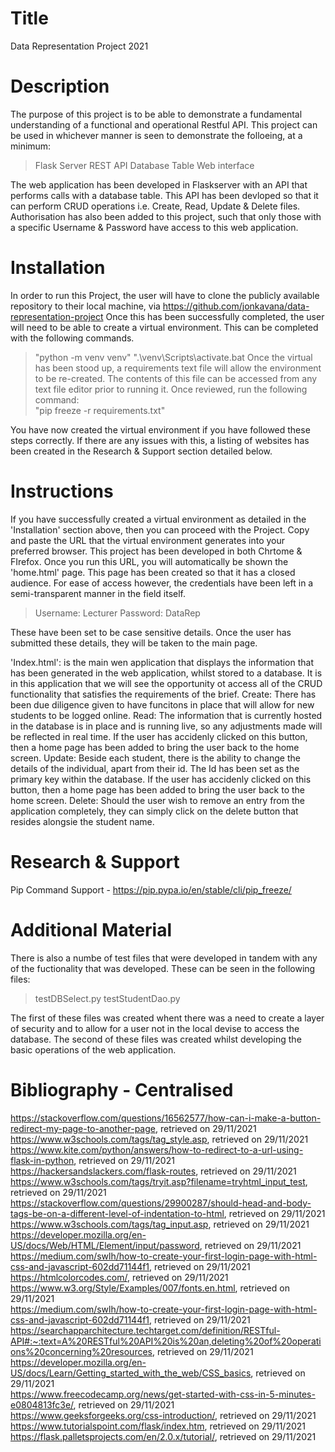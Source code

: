 # Title 
Data Representation Project 2021

# Description
The purpose of this project is to be able to demonstrate a fundamental understanding of a functional and operational Restful API. This project can be used in whichever manner is seen to demonstrate the folloeing, at a minimum: 
> Flask Server
> REST API
> Database Table
> Web interface

The web application has been developed in Flaskserver with an API that performs calls with a database table. This API has been devloped so that it can perform CRUD operations i.e. Create, Read, Update & Delete files. 
Authorisation has also been added to this project, such that only those with a specific Username & Password have access to this web application. 

# Installation
In order to run this Project, the user will have to clone the publicly available repository to their local machine, via https://github.com/jonkavana/data-representation-project
Once this has been successfully completed, the user will need to be able to create a virtual environment. 
This can be completed with the following commands. 
> "python -m venv venv"
> ".\venv\Scripts\activate.bat
Once the virtual has been stood up, a requirements text file will allow the environment to be re-created. 
The contents of this file can be accessed from any text file editor prior to running it. Once reviewed,  run the following command:  
> "pip freeze -r requirements.txt" 

You have now created the virtual environment if you have followed these steps correctly. If there are any issues with this, a listing of websites has been created in the Research & Support section detailed below.

# Instructions
If you have successfully created a virtual environment as detailed in the 'Installation' section above, then you can proceed with the Project. 
Copy and paste the URL that the virtual environment generates into your preferred browser. This project has been developed in both Chrtome & FIrefox. 
Once you run this URL, you will automatically be shown the 'home.html' page. This page has been created so that it has a closed audience. 
For ease of access however, the credentials have been left in a semi-transparent manner in the field itself. 

> Username: Lecturer 
> Password: DataRep

These have been set to be case sensitive details. Once the user has submitted these details, they will be taken to the main page.

'Index.html': is the main wen application that displays the information that has been generated in the web application, whilst stored to a database. 
It is in this application that we will see the opportunity ot access all of the CRUD functionality that satisfies the requirements of the brief. 
Create: There has been due diligence given to have funcitons in place that will allow for new students to be logged online. 
Read: The information that is currently hosted in the database is in place and is running live, so any adjustments made will be reflected in real time. If the user has accidenly clicked on this button, then a home page has been added to bring the user back to the home screen.
Update: Beside each student, there is the ability to change the details of the individual, apart from their id. The Id has been set as the primary key within the database. If the user has accidenly clicked on this button, then a home page has been added to bring the user back to the home screen.
Delete: Should the user wish to remove an entry from the application completely, they can simply click on the delete button that resides alongsie the student name.

# Research & Support
Pip Command Support - https://pip.pypa.io/en/stable/cli/pip_freeze/

# Additional Material
There is also a numbe of test files that were developed in tandem with any of the fuctionality that was developed. These can be seen in the following files: 
>testDBSelect.py
>testStudentDao.py

The first of these files was created whent there was a need to create a layer of security and to allow for a user not in the local devise to access the database. 
The second of these files was created whilst developing the basic operations of the web application.

# Bibliography - Centralised 
https://stackoverflow.com/questions/16562577/how-can-i-make-a-button-redirect-my-page-to-another-page, retrieved on 29/11/2021 <br>
https://www.w3schools.com/tags/tag_style.asp, retrieved on 29/11/2021 <br>
https://www.kite.com/python/answers/how-to-redirect-to-a-url-using-flask-in-python, retrieved on 29/11/2021 <br>
https://hackersandslackers.com/flask-routes, retrieved on 29/11/2021 <br>
https://www.w3schools.com/tags/tryit.asp?filename=tryhtml_input_test, retrieved on 29/11/2021 <br>
https://stackoverflow.com/questions/29900287/should-head-and-body-tags-be-on-a-different-level-of-indentation-to-html, retrieved on 29/11/2021 <br>
https://www.w3schools.com/tags/tag_input.asp, retrieved on 29/11/2021 <br>
https://developer.mozilla.org/en-US/docs/Web/HTML/Element/input/password, retrieved on 29/11/2021 <br>
https://medium.com/swlh/how-to-create-your-first-login-page-with-html-css-and-javascript-602dd71144f1, retrieved on 29/11/2021 <br>
https://htmlcolorcodes.com/, retrieved on 29/11/2021 <br>
https://www.w3.org/Style/Examples/007/fonts.en.html, retrieved on 29/11/2021 <br>
https://medium.com/swlh/how-to-create-your-first-login-page-with-html-css-and-javascript-602dd71144f1, retrieved on 29/11/2021 <br>
https://searchapparchitecture.techtarget.com/definition/RESTful-API#:~:text=A%20RESTful%20API%20is%20an,deleting%20of%20operations%20concerning%20resources, retrieved on 29/11/2021 <br>
https://developer.mozilla.org/en-US/docs/Learn/Getting_started_with_the_web/CSS_basics, retrieved on 29/11/2021 <br>
https://www.freecodecamp.org/news/get-started-with-css-in-5-minutes-e0804813fc3e/, retrieved on 29/11/2021 <br>
https://www.geeksforgeeks.org/css-introduction/, retrieved on 29/11/2021 <br>
https://www.tutorialspoint.com/flask/index.htm, retrieved on 29/11/2021 <br>
https://flask.palletsprojects.com/en/2.0.x/tutorial/, retrieved on 29/11/2021 <br>